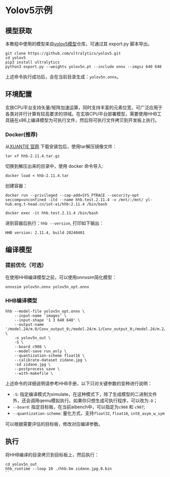 # Yolov5示例

## 模型获取

本教程中使用的模型来自[yolov5模型](https://github.com/ultralytics/yolov5)仓库，可通过其 export.py 脚本导出。

```Shell
git clone https://github.com/ultralytics/yolov5.git
cd yolov5
pip3 install ultralytics
python3 export.py --weights yolov5n.pt --include onnx --imgsz 640 640
```

上述命令执行成功后，会在当前目录生成：`yolov5n.onnx`。

## 环境配置

玄铁CPU平台支持矢量/矩阵加速运算，同时支持丰富的元素位宽，可广泛应用于各类对并行计算有较高要求的领域。在玄铁CPU平台部署模型，需要使用HHB工具链在x86上编译模型为可执行文件，然后将可执行文件拷贝到开发板上执行。

### Docker(推荐)

从[XUANTIE 官网](https://www.xrvm.cn/community/download?id=4212696449735004160) 下载安装包后，使用tar解压镜像文件：

```Shell
tar xf hhb-2.11.4.tar.gz
```

切换到解压出来的目录中，使用 docker 命令导入:

```Shell
docker load < hhb-2.11.4.tar
```

创建容器：

```Shell
docker run --privileged --cap-add=SYS_PTRACE --security-opt seccomp=unconfined -itd --name hhb.test.2.11.4 -v /mnt/:/mnt/ yl-hub.eng.t-head.cn/iot-ai/hhb:2.11.4 /bin/bash

docker exec -it hhb.test.2.11.4 /bin/bash
```

进到容器后执行：`hhb --version`, 打印如下输出：

```Shell
HHB version: 2.11.4, build 20240401
```

## 编译模型

### 提前优化（可选）

在使用HHB编译模型之前，可以使用onnxsim简化模型：

```
onnxsim yolov5n.onnx yolov5n_opt.onnx
```

### HHB编译模型

```Shell
hhb --model-file yolov5n_opt.onnx \
    --input-name 'images' \
    --input-shape '1 3 640 640' \
    --output-name '/model.24/m.0/Conv_output_0;/model.24/m.1/Conv_output_0;/model.24/m.2/Conv_output_0' \
    -o yolov5n_out \
    -S \
    --board c908 \
    --model-save run_only \
    --quantization-scheme float16 \
    --calibrate-dataset zidane.jpg \
    -sd zidane.jpg \
    --postprocess save \
    --with-makefile \
```

上述命令的详细说明请参考HHB手册，以下只对关键参数的变种进行说明：

- `-S`: 指定编译模式为simulate，在这种模式下，除了生成模型的二进制文件外，还会调用qemu模拟执行。如果你只想生成可执行程序，可以改为`-D`；
- `--board`: 指定目标板，在当前aibench中，可以指定为`c908` 和 `c907`;
- `--quantization-scheme`: 量化方式，支持`float32`, `float16`, `int8_asym_w_sym`

可以根据需要评估的目标板，修改对应编译参数。

## 执行

将HHB编译的目录拷贝到目标板上，然后执行：

```Shell
cd yolov5n_out
hhb_runtime --loop 10 ./hhb.bm zidane.jpg.0.bin
``